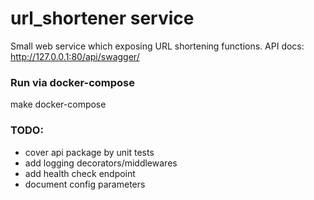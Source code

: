 # url_shortener service

Small web service which exposing URL shortening functions.
API docs: http://127.0.0.1:80/api/swagger/

### Run via docker-compose
make docker-compose

### TODO:
- cover api package by unit tests
- add logging decorators/middlewares
- add health check endpoint
- document config parameters